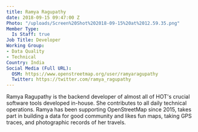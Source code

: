 ```yaml
---
title: Ramya Ragupathy
date: 2018-09-15 09:47:00 Z
Photo: "/uploads/Screen%20Shot%202018-09-15%20at%2012.59.35.png"
Member Type:
  Is Staff: true
Job Title: Developer
Working Group:
- Data Quality
- Technical
Country: India
Social Media (Full URL):
  OSM: https://www.openstreetmap.org/user/ramyaragupathy
  Twitter: https://twitter.com/ramya_ragupathy
---
```


Ramya Ragupathy is the backend developer of almost all of HOT's crucial software tools developed in-house. She contributes to all daily technical operations. Ramya has been supporting OpenStreetMap since 2015, takes part in building a data for good community and likes fun maps, taking GPS traces, and photographic records of her travels.